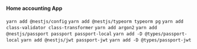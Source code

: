 #### Home accounting App

`yarn add @nestjs/config`
`yarn add @nestjs/typeorm typeorm pg`
`yarn add class-validator class-transformer`
`yarn add argon2`
`yarn add @nestjs/passport passport passport-local`
`yarn add -D @types/passport-local`
`yarn add @nestjs/jwt passport-jwt`
`yarn add -D @types/passport-jwt`
